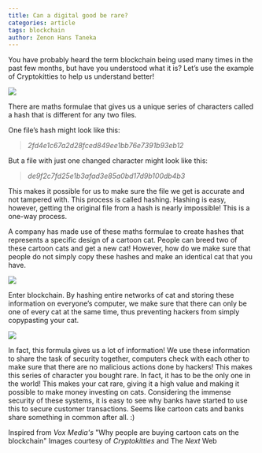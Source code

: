 ```yaml
---
title: Can a digital good be rare?
categories: article
tags: blockchain
author: Zenon Hans Taneka
---
```


You have probably heard the term blockchain being used many times in the past few months, but have you understood what it is? Let’s use the example of Cryptokitties to help us understand better!  

![](https://i.imgur.com/vbHFMGE.jpg)  


There are maths formulae that gives us a unique series of characters called a hash that is different for any two files.  

One file’s hash might look like this: 
>*2fd4e1c67a2d28fced849ee1bb76e7391b93eb12*  

But a file with just one changed character might look like this: 
>*de9f2c7fd25e1b3afad3e85a0bd17d9b100db4b3*  

This makes it possible for us to make sure the file we get is accurate and not tampered with. This process is called hashing. Hashing is easy, however, getting the original file from a hash is nearly impossible! This is a one-way process.  

A company has made use of these maths formulae to create hashes that represents a specific design of a cartoon cat. People can breed two of these cartoon cats and get a new cat! However, how do we make sure that people do not simply copy these hashes and make an identical cat that you have.

![](https://i.imgur.com/w5sIwZt.png)

Enter blockchain. By hashing entire networks of cat and storing these information on everyone’s computer, we make sure that there can only be one of every cat at the same time, thus preventing hackers from simply copypasting your cat.

![](https://i.imgur.com/LkGoIWk.png)

In fact, this formula gives us a lot of information! We use these information to share the task of security together, computers check with each other to make sure that there are no malicious actions done by hackers! This makes this series of character you bought rare. In fact, it has to be the only one in the world! This makes your cat rare, giving it a high value and making it possible to make money investing on cats. Considering the immense security of these systems, it is easy to see why banks have started to use this to secure customer transactions. Seems like cartoon cats and banks share something in common after all. :)

Inspired from *Vox Media's* "Why people are buying cartoon cats on the blockchain"
Images courtesy of *Cryptokitties* and The *Next* Web
 
